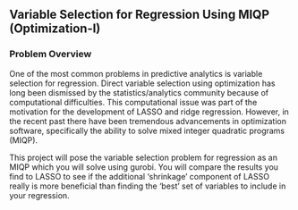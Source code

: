 ## Variable Selection for Regression Using MIQP (Optimization-I)

### Problem Overview

One of the most common problems in predictive analytics is variable selection for regression. Direct variable selection using optimization has long been dismissed by the statistics/analytics community because of computational difficulties. This computational issue was part of the motivation for the development of LASSO and ridge regression. However, in the recent past there have been tremendous advancements in optimization software, specifically the ability to solve mixed integer quadratic programs (MIQP). 

This project will pose the variable selection problem for regression as an MIQP which you will solve using gurobi. You will compare the results you find to LASSO to see if the additional ‘shrinkage’ component of LASSO really is more beneficial than finding the ‘best’ set of variables to include in your regression.
